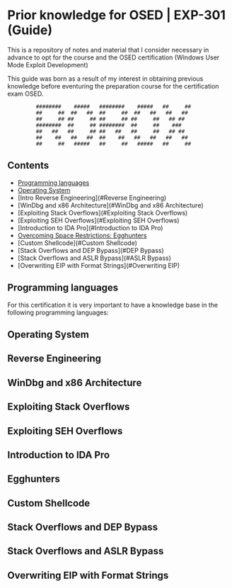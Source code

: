 # Prior knowledge for OSED | EXP-301 (Guide)

This is a repository of notes and material that I consider necessary in advance to opt for the course and the OSED certification (Windows User Mode Exploit Development)

This guide was born as a result of my interest in obtaining previous knowledge before eventuring the preparation course for the certification exam OSED.



             ########    #####   ########    #####   ##     ##  
             ##     ##  ##   ##  ##     ##  ##   ##   ##   ##   
             ##     ## ##     ## ##     ## ##     ##   ## ##      
             ########  ##     ## ########  ##     ##    ###        
             ##   ##   ##     ## ##   ##   ##     ##   ## ##      
             ##    ##   ##   ##  ##    ##   ##   ##   ##   ##     
             ##     ##   #####   ##     ##   #####   ##     ## 
             
                   
## Contents


* [Programming languages](#Programming-languages)
* [Operating System](#Operating-System)
* [Intro Reverse Engineering](#Reverse Engineering)
* [WinDbg and x86 Architecture](#WinDbg and x86 Architecture)
* [Exploiting Stack Overflows](#Exploiting Stack Overflows)
* [Exploiting SEH Overflows](#Exploiting SEH Overflows)
* [Introduction to IDA Pro](#Introduction to IDA Pro)
* [Overcoming Space Restrictions: Egghunters](#Egghunters)
* [Custom Shellcode](#Custom Shellcode)
* [Stack Overflows and DEP Bypass](#DEP Bypass)
* [Stack Overflows and ASLR Bypass](#ASLR Bypass)
* [Overwriting EIP with Format Strings](#Overwriting EIP)


## Programming languages

For this certification it is very important to have a knowledge base in the following programming languages:


## Operating System



## Reverse Engineering



## WinDbg and x86 Architecture



## Exploiting Stack Overflows



## Exploiting SEH Overflows



## Introduction to IDA Pro



## Egghunters



## Custom Shellcode



## Stack Overflows and DEP Bypass  



## Stack Overflows and ASLR Bypass



## Overwriting EIP with Format Strings









